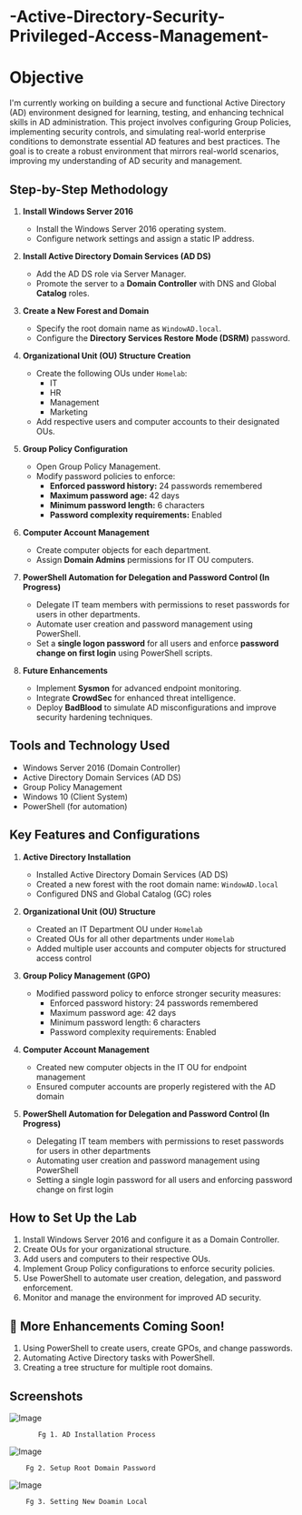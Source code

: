 # -Active-Directory-Security-Privileged-Access-Management-

# Objective

I'm currently working on building a secure and functional Active Directory (AD) environment designed for learning, testing, and enhancing technical skills in AD administration. This project involves configuring Group Policies, implementing security controls, and simulating real-world enterprise conditions to demonstrate essential AD features and best practices. The goal is to create a robust environment that mirrors real-world scenarios, improving my understanding of AD security and management.

## Step-by-Step Methodology

1. **Install Windows Server 2016**
   - Install the Windows Server 2016 operating system.
   - Configure network settings and assign a static IP address.

2. **Install Active Directory Domain Services (AD DS)**
   - Add the AD DS role via Server Manager.
   - Promote the server to a **Domain Controller** with DNS and Global **Catalog** roles.

3. **Create a New Forest and Domain**
   - Specify the root domain name as `WindowAD.local`.
   - Configure the **Directory Services Restore Mode (DSRM)** password.

4. **Organizational Unit (OU) Structure Creation**
   - Create the following OUs under `Homelab`:
     - IT  
     - HR  
     - Management 
     - Marketing  
   - Add respective users and computer accounts to their designated OUs.
5. **Group Policy Configuration**
   - Open Group Policy Management.
   - Modify password policies to enforce:
     - **Enforced password history:** 24 passwords remembered  
     - **Maximum password age:** 42 days  
     - **Minimum password length:** 6 characters  
     - **Password complexity requirements:** Enabled  

6. **Computer Account Management**
   - Create computer objects for each department.  
   - Assign **Domain Admins** permissions for IT OU computers.  

7. **PowerShell Automation for Delegation and Password Control (In Progress)**
   - Delegate IT team members with permissions to reset passwords for users in other departments.  
   - Automate user creation and password management using PowerShell.  
   - Set a **single logon password** for all users and enforce **password change on first login** using PowerShell scripts.  

8. **Future Enhancements**
   - Implement **Sysmon** for advanced endpoint monitoring.  
   - Integrate **CrowdSec** for enhanced threat intelligence.  
   - Deploy **BadBlood** to simulate AD misconfigurations and improve security hardening techniques.
      
## Tools and Technology Used
  - Windows Server 2016 (Domain Controller)
  - Active Directory Domain Services (AD DS)
  - Group Policy Management
  - Windows 10 (Client System)
  - PowerShell (for automation)

## Key Features and Configurations
1. **Active Directory Installation**
   - Installed Active Directory Domain Services (AD DS)
   - Created a new forest with the root domain name: `WindowAD.local`
   - Configured DNS and Global Catalog (GC) roles
  
2. **Organizational Unit (OU) Structure**
   - Created an IT Department OU under `Homelab`
   - Created OUs for all other departments under `Homelab`
   - Added multiple user accounts and computer objects for structured access control

3. **Group Policy Management (GPO)**
   - Modified password policy to enforce stronger security measures:
     - Enforced password history: 24 passwords remembered
     - Maximum password age: 42 days
     - Minimum password length: 6 characters
     - Password complexity requirements: Enabled
    
4. **Computer Account Management**
   - Created new computer objects in the IT OU for endpoint management
   - Ensured computer accounts are properly registered with the AD domain
  
5. **PowerShell Automation for Delegation and Password Control (In Progress)**
   - Delegating IT team members with permissions to reset passwords for users in other departments
   - Automating user creation and password management using PowerShell
   - Setting a single login password for all users and enforcing password change on first login

## How to Set Up the Lab 
 1. Install Windows Server 2016 and configure it as a Domain Controller.
 2. Create OUs for your organizational structure.
 3. Add users and computers to their respective OUs.
 4. Implement Group Policy configurations to enforce security policies.
 5. Use PowerShell to automate user creation, delegation, and password enforcement.
 6. Monitor and manage the environment for improved AD security.

## 🚀 More Enhancements Coming Soon!

1. Using PowerShell to create users, create GPOs, and change passwords.
2. Automating Active Directory tasks with PowerShell.
3. Creating a tree structure for multiple root domains.

## Screenshots

![Image](https://github.com/user-attachments/assets/5525a6e0-1fdc-4a5f-afdb-fca816213679)

           Fg 1. AD Installation Process


![Image](https://github.com/user-attachments/assets/21cf1299-195f-485a-a470-fbcf22b73d77)

        Fg 2. Setup Root Domain Password



![Image](https://github.com/user-attachments/assets/cabfcbb7-9bfc-442b-9b88-23576bc48136)
         
        Fg 3. Setting New Doamin Local


